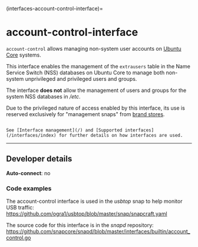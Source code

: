 (interfaces-account-control-interface)=
# account-control-interface

`account-control` allows managing non-system user accounts on [Ubuntu Core](https://ubuntu.com/core/docs) systems.

This interface enables the management of the `extrausers` table in the Name Service Switch (NSS) databases on Ubuntu Core to manage both non-system unprivileged and privileged users and groups.

The interface **does not** allow the management of users and groups for the system NSS databases in */etc*.

Due to the privileged nature of access enabled by this interface, its use is reserved exclusively for "management snaps" from [brand stores](/t/glossary/14612#heading--brand-store).

```{tip}

See [Interface management](/) and [Supported interfaces](/interfaces/index) for further details on how interfaces are used.
```


---

<h2 id='heading--dev-details'>Developer details </h2>

**Auto-connect**: no


<h3 id='heading-code'>Code examples</h3>

The account-control interface is used in the _usbtop_ snap to help monitor USB traffic: <https://github.com/ogra1/usbtop/blob/master/snap/snapcraft.yaml>

The source code for this interface is in the *snapd* repository:
<https://github.com/snapcore/snapd/blob/master/interfaces/builtin/account_control.go>

